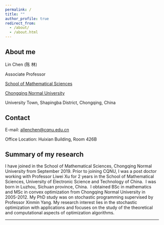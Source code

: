 ```yaml
---
permalink: /
title: ""
author_profile: true
redirect_from: 
  - /about/
  - /about.html
---
```


About me
------
Lin Chen (陈 林)

Associate Professor

[School of Mathematical Sciences](https://math.cqnu.edu.cn/)

[Chongqing Normal University](https://www.cqnu.edu.cn/)

University Town, Shapingba District, Chongqing, China

Contact
------
E-mail: allenchen@cqnu.edu.cn

Office Location: Huixian Building, Room 426B

Summary of my research
------
I have joined in the School of Mathematical Sciences, Chongqing Normal University from September 2019. Prior to joining CQNU, I was a post doctor working with Professor Liwei Xu for 2 years in the School of Mathematical Sciences, University of Electronic Science and Technology of China.  I was born in Luzhou, Sichuan province, China.  I obtained BSc in mathematics  and MSc in convex optimization from Chongqing Normal University in 2005-2012. My PhD study was on stochastic programming supervised by Professor Xinmin Yang. My research interest lies in the stochastic optimization with applications and focuses on the study of the theoretical and computational aspects of optimization algorithms.

------
